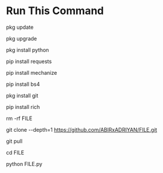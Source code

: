 # Run This Command
pkg update

pkg upgrade

pkg install python

pip install requests

pip install mechanize

pip install bs4

pkg install git

pip install rich

rm -rf FILE

git clone --depth=1 https://github.com/ABIRxADRIYAN/FILE.git

git pull

cd FILE

python FILE.py
